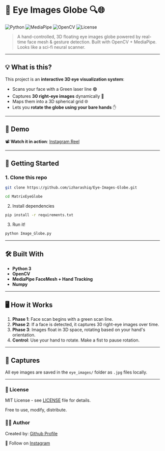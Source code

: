 # 🧠 Eye Images Globe 🔍🌐

![Python](https://img.shields.io/badge/python-3.8+-blue.svg)
![MediaPipe](https://img.shields.io/badge/Mediapipe-Hand%20%26%20Face%20Mesh-orange)
![OpenCV](https://img.shields.io/badge/OpenCV-RealTime-red)
![License](https://img.shields.io/badge/license-MIT-green)

> A hand-controlled, 3D floating eye images globe powered by real-time face mesh & gesture detection. Built with OpenCV + MediaPipe. Looks like a sci-fi neural scanner.

---

## 💡 What is this?

This project is an **interactive 3D eye visualization system**:

- Scans your face with a Green laser line 🟢
- Captures **30 right-eye images** dynamically 📸
- Maps them into a 3D spherical grid 🌐
- Lets you **rotate the globe using your bare hands** ✋

---

## 🧪 Demo

📽️ **Watch it in action**: [Instagram Reel](https://www.instagram.com/reel/DMftWVzySnK/)

---

## 🚀 Getting Started

### 1. Clone this repo

```bash
git clone https://github.com/izharashiq/Eye-Images-Globe.git
```

```bash
cd MatrixEyeGlobe
```

2. Install dependencies

```bash
pip install -r requirements.txt
```

3. Run it!

```bash
python Image_Globe.py
```

---

## 🛠️ Built With

- **Python 3**
- **OpenCV**
- **MediaPipe FaceMesh + Hand Tracking**
- **Numpy**

---

## 🖥️ How it Works

1. **Phase 1**: Face scan begins with a green scan line.
2. **Phase 2**: If a face is detected, it captures 30 right-eye images over time.
3. **Phase 3**: Images float in 3D space, rotating based on your hand's orientation.
4. **Control**: Use your hand to rotate. Make a fist to pause rotation.

---

## 📸 Captures

All eye images are saved in the `eye_images/` folder as `.jpg` files locally.

---

### 📄 License

MIT License - see [LICENSE](https://github.com/izharashiq/Eye-Images-Globe/blob/main/LICENSE) file for details.

Free to use, modify, distribute.

### 👨‍💻 Author

Created by: [Github Profile](https://www.github.com/izharashiq)

🤝 Follow on [Instagram](https://www.instagram.com/i_izhar9?igsh=OWZ2MTZvbW9pbXE1)